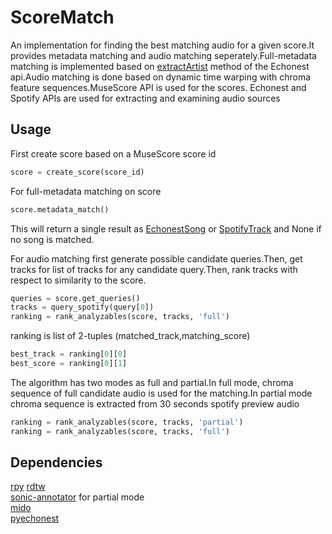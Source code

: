 # ScoreMatch
An implementation for finding the best matching audio for a given score.It provides metadata matching and audio matching seperately.Full-metadata matching is implemented based on [extractArtist](http://developer.echonest.com/docs/v4/artist.html#extract-beta) method of the Echonest api.Audio matching is done based on dynamic time warping with chroma feature sequences.MuseScore API is used for the scores. Echonest and Spotify APIs are used for extracting and examining audio sources
## Usage
First create score based on a MuseScore score id
```python
score = create_score(score_id) 
```
For full-metadata matching on score
```python
score.metadata_match()
```
This will return a single result as [EchonestSong](https://github.com/woryzower/ScoreMatch/blob/master/ScoreMatch/apiwrappers/echonestsong.py) or [SpotifyTrack](https://github.com/woryzower/ScoreMatch/blob/master/ScoreMatch/apiwrappers/spotifytrack.py) and None if no song is matched.

  For audio matching first generate possible candidate queries.Then, get tracks for list of tracks for any candidate query.Then, rank tracks with respect to similarity to the score.
```python
queries = score.get_queries()
tracks = query_spotify(query[0])
ranking = rank_analyzables(score, tracks, 'full')
```
ranking is list of 2-tuples (matched_track,matching_score)
```python
best_track = ranking[0][0]
best_score = ranking[0][1]
```

The algorithm has two modes as full and partial.In full mode, chroma sequence of full candidate audio is used for the matching.In partial mode chroma sequence is extracted from 30 seconds spotify preview audio

```python
ranking = rank_analyzables(score, tracks, 'partial')
ranking = rank_analyzables(score, tracks, 'full')
```
## Dependencies
[rpy](http://rpy.sourceforge.net/) 
[rdtw](http://dtw.r-forge.r-project.org/)  
[sonic-annotator](http://www.vamp-plugins.org/sonic-annotator/) for partial mode  
[mido](https://pypi.python.org/pypi/mido/1.1.3)  
[pyechonest](https://github.com/echonest/pyechonest)
